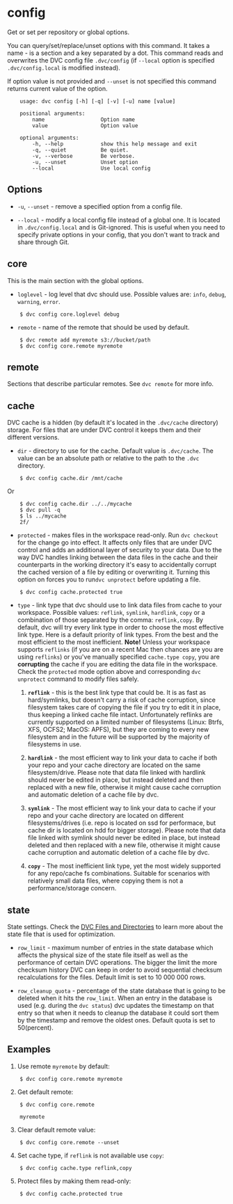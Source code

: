 # config

Get or set per repository or global options.

You can query/set/replace/unset options with this command. It takes a name - is
a section and a key separated by a dot. This command reads and overwrites the
DVC config file `.dvc/config` (if `--local` option is specified
`.dvc/config.local` is modified instead). 

If option value is not provided and `--unset` is not specified this command
returns current value of the option.

```usage
    usage: dvc config [-h] [-q] [-v] [-u] name [value]

    positional arguments:
        name                  Option name
        value                 Option value

    optional arguments:
        -h, --help            show this help message and exit
        -q, --quiet           Be quiet.
        -v, --verbose         Be verbose.
        -u, --unset           Unset option
        --local               Use local config
```

## Options

* `-u`, `--unset` - remove a specified option from a config file.

* `--local` - modify a local config file instead of a global one. It is located
in `.dvc/config.local` and is Git-ignored. This is useful when you need to
specify private options in your config, that you don't want to track and share
through Git.

## core 

This is the main section with the global options.

* `loglevel` - log level that dvc should use. Possible values are: `info`,
  `debug`, `warning`, `error`.

```dvc
    $ dvc config core.loglevel debug
```

* `remote` - name of the remote that should be used by default.

```dvc
    $ dvc remote add myremote s3://bucket/path
    $ dvc config core.remote myremote
```

## remote

Sections that describe particular remotes. See `dvc remote` for more info.

## cache

DVC cache is a hidden (by default it's located in the `.dvc/cache` directory)
storage. For files that are under DVC control it keeps them and their
different versions. 

* `dir` - directory to use for the cache. Default value is `.dvc/cache`. The
value can be an absolute path or relative to the path to the `.dvc` directory.

```dvc
    $ dvc config cache.dir /mnt/cache
```  
Or
```dvc
    $ dvc config cache.dir ../../mycache
    $ dvc pull -q
    $ ls ../mycache
    2f/
```  


* `protected` - makes files in the workspace read-only. Run `dvc checkout` for
the change go into effect. It affects only files that are under DVC control and
adds an additional layer of security to your data. Due to the way DVC handles
linking between the data files in the cache and their counterparts in the
working directory it's easy to accidentally corrupt the cached version of a
file by editing or overwriting it. Turning this option on forces you to run`dvc
unprotect` before updating a file.

```dvc
    $ dvc config cache.protected true
```  

* `type` - link type that dvc should use to link data files from cache to
your workspace. Possible values: `reflink`, `symlink`, `hardlink`, `copy`
or a combination of those separated by the comma: `reflink,copy`. By
default, dvc will try every link type in order to choose the most effective
link type. Here is a default priority of link types. From the best and the
most efficient to the most inefficient. **Note!** Unless your workspace
supports `reflinks` (if you are on a recent Mac then chances are you are
using `reflinks`) or you've manually specified `cache.type copy`, you are
**corrupting** the cache if you are editing the data file in the workspace.
Check the `protected` mode option above and corresponding `dvc unprotect`
command to modify files safely. 

  1. **`reflink`** - this is the best link type that could be. It is as
    fast as hard/symlinks, but doesn't carry a risk of cache corruption,
    since filesystem takes care of copying the file if you try to edit it in
    place, thus keeping a linked cache file intact. Unfortunately reflinks
    are currently supported on a limited number of filesystems (Linux: Btrfs,
    XFS, OCFS2; MacOS: APFS), but they are coming to every new filesystem
    and in the future will be supported by the majority of filesystems in
    use.

  2. **`hardlink`** - the most efficient way to link your data to cache if
    both your repo and your cache directory are located on the same
    filesystem/drive. Please note that data file linked with hardlink should
    never be edited in place, but instead deleted and then replaced with a
    new file, otherwise it might cause cache corruption and automatic
    deletion of a cache file by dvc.

  3. **`symlink`** - The most efficient way to link your data to cache if
  your repo and your cache directory are located on different
  filesystems/drives (i.e. repo is located on ssd for performace, but cache
  dir is located on hdd for bigger storage). Please note that data file
  linked with symlink should never be edited in place, but instead deleted
  and then replaced with a new file, otherwise it might cause cache
  corruption and automatic deletion of a cache file by dvc.

  4. **`copy`** - The most inefficient link type, yet the most widely
  supported for any repo/cache fs combinations. Suitable for scenarios with
  relatively small data files, where copying them is not a
  performance/storage concern.

## state

State settings. Check the 
[DVC Files and Directories](/doc/user-guide/dvc-files-and-directories) to learn
more about the state file that is used for optimization.

* `row_limit` - maximum number of entries in the state database which affects
the physical size of the state file itself as well as the performance
of certain DVC operations. The bigger the limit the more checksum history DVC
can keep in order to avoid sequential checksum recalculations for the files.
Default limit is set to 10 000 000 rows.
    
* `row_cleanup_quota` - percentage of the state database that is going to be
deleted when it hits the `row_limit`. When an entry in the database is used
(e.g. during the `dvc status`) dvc updates the timestamp on that entry so
that when it needs to cleanup the database it could sort them by the timestamp
and remove the oldest ones. Default quota is set to 50(percent).
    
## Examples

1. Use remote `myremote` by default:

```dvc
    $ dvc config core.remote myremote
```

2. Get default remote:

```dvc
    $ dvc config core.remote

    myremote
```

3. Clear default remote value:

```dvc
    $ dvc config core.remote --unset
```

4. Set cache type, if `reflink` is not available use `copy`:

```dvc
    $ dvc config cache.type reflink,copy
```

5. Protect files by making them read-only:

```dvc
    $ dvc config cache.protected true
```  
